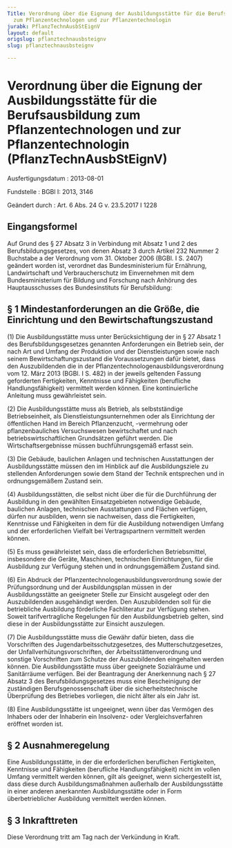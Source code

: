```yaml
---
Title: Verordnung über die Eignung der Ausbildungsstätte für die Berufsausbildung
  zum Pflanzentechnologen und zur Pflanzentechnologin
jurabk: PflanzTechnAusbStEignV
layout: default
origslug: pflanztechnausbsteignv
slug: pflanztechnausbsteignv

---
```


# Verordnung über die Eignung der Ausbildungsstätte für die Berufsausbildung zum Pflanzentechnologen und zur Pflanzentechnologin (PflanzTechnAusbStEignV)

Ausfertigungsdatum
:   2013-08-01

Fundstelle
:   BGBl I: 2013, 3146

Geändert durch
:   Art. 6 Abs. 24 G v. 23.5.2017 I 1228


## Eingangsformel

Auf Grund des § 27 Absatz 3 in Verbindung mit Absatz 1 und 2 des Berufsbildungsgesetzes, von denen Absatz 3 durch Artikel 232 Nummer 2 Buchstabe a der Verordnung vom 31. Oktober 2006 (BGBl. I S. 2407) geändert worden ist, verordnet das Bundesministerium für Ernährung, Landwirtschaft und Verbraucherschutz im Einvernehmen mit dem Bundesministerium für Bildung und Forschung nach Anhörung des Hauptausschusses des Bundesinstituts für Berufsbildung:


## § 1 Mindestanforderungen an die Größe, die Einrichtung und den Bewirtschaftungszustand

(1) Die Ausbildungsstätte muss unter Berücksichtigung der in § 27 Absatz 1 des Berufsbildungsgesetzes genannten Anforderungen ein Betrieb sein, der nach Art und Umfang der Produktion und der Dienstleistungen sowie nach seinem Bewirtschaftungszustand die Voraussetzungen dafür bietet, dass den Auszubildenden die in der Pflanzentechnologenausbildungsverordnung vom 12. März 2013 (BGBl. I S. 482) in der jeweils geltenden Fassung geforderten Fertigkeiten, Kenntnisse und Fähigkeiten (berufliche Handlungsfähigkeit) vermittelt werden können. Eine kontinuierliche Anleitung muss gewährleistet sein.

(2) Die Ausbildungsstätte muss als Betrieb, als selbstständige Betriebseinheit, als Dienstleistungsunternehmen oder als Einrichtung der öffentlichen Hand im Bereich Pflanzenzucht, -vermehrung oder pflanzenbauliches Versuchswesen bewirtschaftet und nach betriebswirtschaftlichen Grundsätzen geführt werden. Die Wirtschaftsergebnisse müssen buchführungsgemäß erfasst sein.

(3) Die Gebäude, baulichen Anlagen und technischen Ausstattungen der Ausbildungsstätte müssen den im Hinblick auf die Ausbildungsziele zu stellenden Anforderungen sowie dem Stand der Technik entsprechen und in ordnungsgemäßem Zustand sein.

(4) Ausbildungsstätten, die selbst nicht über die für die Durchführung der Ausbildung in den gewählten Einsatzgebieten notwendige Gebäude, baulichen Anlagen, technischen Ausstattungen und Flächen verfügen, dürfen nur ausbilden, wenn sie nachweisen, dass die Fertigkeiten, Kenntnisse und Fähigkeiten in dem für die Ausbildung notwendigen Umfang und der erforderlichen Vielfalt bei Vertragspartnern vermittelt werden können.

(5) Es muss gewährleistet sein, dass die erforderlichen Betriebsmittel, insbesondere die Geräte, Maschinen, technischen Einrichtungen, für die Ausbildung zur Verfügung stehen und in ordnungsgemäßem Zustand sind.

(6) Ein Abdruck der Pflanzentechnologenausbildungsverordnung sowie der Prüfungsordnung und der Ausbildungsplan müssen in der Ausbildungsstätte an geeigneter Stelle zur Einsicht ausgelegt oder den Auszubildenden ausgehändigt werden. Den Auszubildenden soll für die betriebliche Ausbildung förderliche Fachliteratur zur Verfügung stehen. Soweit tarifvertragliche Regelungen für den Ausbildungsbetrieb gelten, sind diese in der Ausbildungsstätte zur Einsicht auszulegen.

(7) Die Ausbildungsstätte muss die Gewähr dafür bieten, dass die Vorschriften des Jugendarbeitsschutzgesetzes, des Mutterschutzgesetzes, der Unfallverhütungsvorschriften, der Arbeitsstättenverordnung und sonstige Vorschriften zum Schutze der Auszubildenden eingehalten werden können. Die Ausbildungsstätte muss über geeignete Sozialräume und Sanitärräume verfügen. Bei der Beantragung der Anerkennung nach § 27 Absatz 3 des Berufsbildungsgesetzes muss eine Bescheinigung der zuständigen Berufsgenossenschaft über die sicherheitstechnische Überprüfung des Betriebes vorliegen, die nicht älter als ein Jahr ist.

(8) Eine Ausbildungsstätte ist ungeeignet, wenn über das Vermögen des Inhabers oder der Inhaberin ein Insolvenz- oder Vergleichsverfahren eröffnet worden ist.


## § 2 Ausnahmeregelung

Eine Ausbildungsstätte, in der die erforderlichen beruflichen Fertigkeiten, Kenntnisse und Fähigkeiten (berufliche Handlungsfähigkeit) nicht im vollen Umfang vermittelt werden können, gilt als geeignet, wenn sichergestellt ist, dass diese durch Ausbildungsmaßnahmen außerhalb der Ausbildungsstätte in einer anderen anerkannten Ausbildungsstätte oder in Form überbetrieblicher Ausbildung vermittelt werden können.


## § 3 Inkrafttreten

Diese Verordnung tritt am Tag nach der Verkündung in Kraft.


